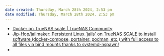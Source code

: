 ```yaml
---
date created: Thursday, March 28th 2024, 2:53 pm
date modified: Thursday, March 28th 2024, 2:53 pm
---
```

- [Docker on TrueNAS scale | TrueNAS Community](https://www.truenas.com/community/threads/docker-on-truenas-scale.114284/#:~:text=With%20Cobia%2C%20Docker%20was%20removed,runtime%20so%20docker%20was%20removed.) 
- [Jip-Hop/jailmaker: Persistent Linux 'jails' on TrueNAS SCALE to install software (docker-compose, portainer, podman, etc.) with full access to all files via bind mounts thanks to systemd-nspawn!](https://github.com/Jip-Hop/jailmaker) 
- 